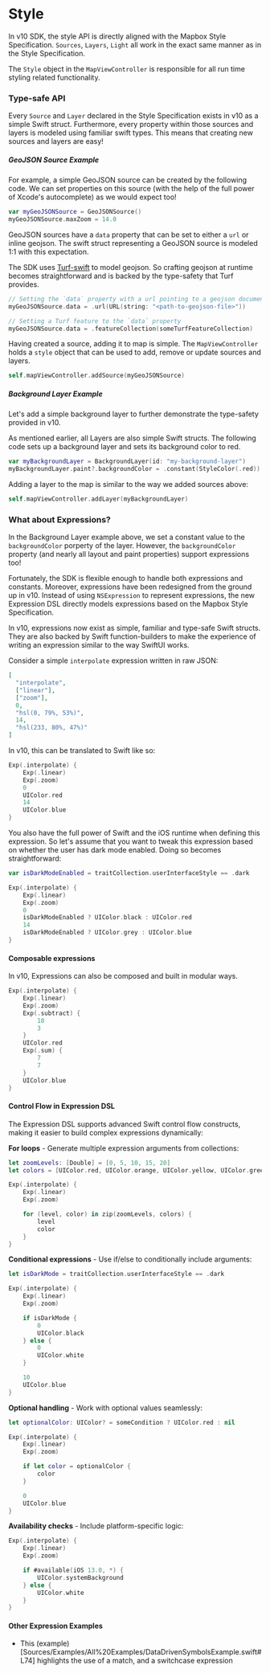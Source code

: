 # Style

In v10 SDK, the style API is directly aligned with the Mapbox Style Specification. `Sources`, `Layers`, `Light` all work in the exact same manner as in the Style Specification.

The `Style` object in the `MapViewController` is responsible for all run time styling related functionality.

### Type-safe API
Every `Source` and `Layer` declared in the Style Specification exists in v10 as a simple Swift struct. Furthermore, every property within those sources and layers is modeled using familiar swift types. This means that creating new sources and layers are easy!

##### GeoJSON Source Example
For example, a simple GeoJSON source can be created by the following code. We can set properties on this source (with the help of the full power of Xcode's autocomplete) as we would expect too!

```swift
var myGeoJSONSource = GeoJSONSource()
myGeoJSONSource.maxZoom = 14.0
```

GeoJSON sources have a `data` property that can be set to either a `url` or inline geojson. The swift struct representing a GeoJSON source is modeled 1:1 with this expectation.

The SDK uses [Turf-swift](https://github.com/mapbox/turf-swift) to model geojson. So crafting geojson at runtime becomes straightforward and is backed by the type-safety that Turf provides.

```swift
// Setting the `data` property with a url pointing to a geojson document
myGeoJSONSource.data = .url(URL(string: "<path-to-geojson-file>"))

// Setting a Turf feature to the `data` property
myGeoJSONSource.data = .featureCollection(someTurfFeatureCollection)
```

Having created a source, adding it to map is simple. The `MapViewController` holds a `style` object that can be used to add, remove or update sources and layers.

```swift
self.mapViewController.addSource(myGeoJSONSource)
```

##### Background Layer Example
Let's add a simple background layer to further demonstrate the type-safety provided in v10.

As mentioned earlier, all Layers are also simple Swift structs. The following code sets up a background layer and sets its background color to red.

```swift
var myBackgroundLayer = BackgroundLayer(id: "my-background-layer")
myBackgroundLayer.paint?.backgroundColor = .constant(StyleColor(.red))
```

Adding a layer to the map is similar to the way we added sources above:
```swift
self.mapViewController.addLayer(myBackgroundLayer)
```

### What about Expressions?

In the Background Layer example above, we set a constant value to the `backgroundColor` porperty of the layer. However, the `backgroundColor` property (and nearly all layout and paint properties) support expressions too!

Fortunately, the SDK is flexible enough to handle both expressions and constants. Moreover, expressions have been redesigned from the ground up in v10. Instead of using `NSExpression` to represent expressions, the new Expression DSL directly models expressions based on the Mapbox Style Specification.

In v10, expressions now exist as simple, familiar and type-safe Swift structs. They are also backed by Swift function-builders to make the experience of writing an expression similar to the way SwiftUI works.

Consider a simple `interpolate` expression written in raw JSON:
```json
[
  "interpolate",
  ["linear"],
  ["zoom"],
  0,
  "hsl(0, 79%, 53%)",
  14,
  "hsl(233, 80%, 47%)"
]
```

In v10, this can be translated to Swift like so:

```swift
Exp(.interpolate) {
    Exp(.linear)
    Exp(.zoom)
    0
    UIColor.red
    14
    UIColor.blue
}
```

You also have the full power of Swift and the iOS runtime when defining this expression. So let's assume that you want to tweak this expression based on whether the user has dark mode enabled. Doing so becomes straightforward:

```swift
var isDarkModeEnabled = traitCollection.userInterfaceStyle == .dark

Exp(.interpolate) {
    Exp(.linear)
    Exp(.zoom)
    0
    isDarkModeEnabled ? UIColor.black : UIColor.red
    14
    isDarkModeEnabled ? UIColor.grey : UIColor.blue
}

```

#### Composable expressions
In v10, Expressions can also be composed and built in modular ways.

```swift
Exp(.interpolate) {
    Exp(.linear)
    Exp(.zoom)
    Exp(.subtract) {
        10
        3
    }
    UIColor.red
    Exp(.sum) {
        7
        7
    }
    UIColor.blue
}
```

#### Control Flow in Expression DSL

The Expression DSL supports advanced Swift control flow constructs, making it easier to build complex expressions dynamically:

**For loops** - Generate multiple expression arguments from collections:
```swift
let zoomLevels: [Double] = [0, 5, 10, 15, 20]
let colors = [UIColor.red, UIColor.orange, UIColor.yellow, UIColor.green, UIColor.blue]

Exp(.interpolate) {
    Exp(.linear)
    Exp(.zoom)

    for (level, color) in zip(zoomLevels, colors) {
        level
        color
    }
}
```

**Conditional expressions** - Use if/else to conditionally include arguments:
```swift
let isDarkMode = traitCollection.userInterfaceStyle == .dark

Exp(.interpolate) {
    Exp(.linear)
    Exp(.zoom)

    if isDarkMode {
        0
        UIColor.black
    } else {
        0
        UIColor.white
    }

    10
    UIColor.blue
}
```

**Optional handling** - Work with optional values seamlessly:
```swift
let optionalColor: UIColor? = someCondition ? UIColor.red : nil

Exp(.interpolate) {
    Exp(.linear)
    Exp(.zoom)

    if let color = optionalColor {
        color
    }

    0
    UIColor.blue
}
```

**Availability checks** - Include platform-specific logic:
```swift
Exp(.interpolate) {
    Exp(.linear)
    Exp(.zoom)

    if #available(iOS 13.0, *) {
        UIColor.systemBackground
    } else {
        UIColor.white
    }
}
```

#### Other Expression Examples
- This (example)[Sources/Examples/All%20Examples/DataDrivenSymbolsExample.swift#L74] highlights the use of a match, and a switchcase expression
